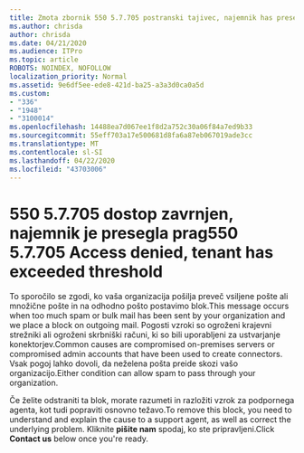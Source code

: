 ```yaml
---
title: Zmota zbornik 550 5.7.705 postranski tajivec, najemnik has presegati prag
ms.author: chrisda
author: chrisda
ms.date: 04/21/2020
ms.audience: ITPro
ms.topic: article
ROBOTS: NOINDEX, NOFOLLOW
localization_priority: Normal
ms.assetid: 9e6df5ee-ede8-421d-ba25-a3a3d0ca0a5d
ms.custom:
- "336"
- "1948"
- "3100014"
ms.openlocfilehash: 14488ea7d067ee1f8d2a752c30a06f84a7ed9b33
ms.sourcegitcommit: 55eff703a17e500681d8fa6a87eb067019ade3cc
ms.translationtype: MT
ms.contentlocale: sl-SI
ms.lasthandoff: 04/22/2020
ms.locfileid: "43703006"
---
```

# <a name="550-57705-access-denied-tenant-has-exceeded-threshold"></a><span data-ttu-id="6852b-102">550 5.7.705 dostop zavrnjen, najemnik je presegla prag</span><span class="sxs-lookup"><span data-stu-id="6852b-102">550 5.7.705 Access denied, tenant has exceeded threshold</span></span>

<span data-ttu-id="6852b-103">To sporočilo se zgodi, ko vaša organizacija pošilja preveč vsiljene pošte ali množične pošte in na odhodno pošto postavimo blok.</span><span class="sxs-lookup"><span data-stu-id="6852b-103">This message occurs when too much spam or bulk mail has been sent by your organization and we place a block on outgoing mail.</span></span>
<span data-ttu-id="6852b-104">Pogosti vzroki so ogroženi krajevni strežniki ali ogroženi skrbniški računi, ki so bili uporabljeni za ustvarjanje konektorjev.</span><span class="sxs-lookup"><span data-stu-id="6852b-104">Common causes are compromised on-premises servers or compromised admin accounts that have been used to create connectors.</span></span> <span data-ttu-id="6852b-105">Vsak pogoj lahko dovoli, da neželena pošta preide skozi vašo organizacijo.</span><span class="sxs-lookup"><span data-stu-id="6852b-105">Either condition can allow spam to pass through your organization.</span></span>

<span data-ttu-id="6852b-106">Če želite odstraniti ta blok, morate razumeti in razložiti vzrok za podpornega agenta, kot tudi popraviti osnovno težavo.</span><span class="sxs-lookup"><span data-stu-id="6852b-106">To remove this block, you need to understand and explain the cause to a support agent, as well as correct the underlying problem.</span></span>
<span data-ttu-id="6852b-107">Kliknite **pišite nam** spodaj, ko ste pripravljeni.</span><span class="sxs-lookup"><span data-stu-id="6852b-107">Click **Contact us** below once you're ready.</span></span>
